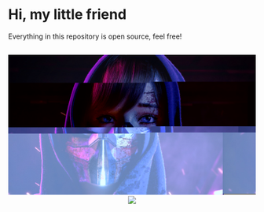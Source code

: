 # Hi, my little friend

Everything in this repository is open source, feel free!

##

<div align="center">
  <img src="imagem_pro_anderson.jpg" width="600"/>

<!-- <img src="https://github-readme-stats.vercel.app/api?username=Carmofrasao&layout=compact&show_icons=true&include_all_commits=true&theme=transparent" /> -->

  <img src="https://github-readme-stats.vercel.app/api/top-langs/?username=Carmofrasao&layout=compact&langs_count=8&theme=transparent"/>
</div>
